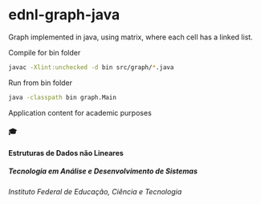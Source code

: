 # ednl-graph-java
Graph implemented in java, using matrix, where each cell has a linked list.

Compile for bin folder
```bash
javac -Xlint:unchecked -d bin src/graph/*.java
```

Run from bin folder
```bash
java -classpath bin graph.Main
```

Application content for academic purposes

#### :mortar_board:
#### Estruturas de Dados não Lineares
##### Tecnologia em Análise e Desenvolvimento de Sistemas
###### Instituto Federal de Educação, Ciência e Tecnologia 
